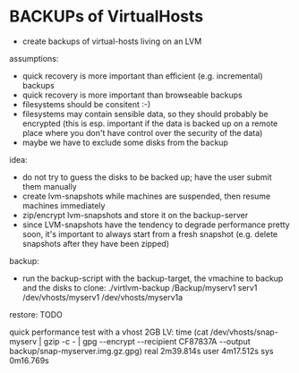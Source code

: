 BACKUPs of VirtualHosts
=======================


- create backups of virtual-hosts living on an LVM

assumptions:
- quick recovery is more important than efficient (e.g. incremental) backups
- quick recovery is more important than browseable backups
- filesystems should be consitent :-)
- filesystems may contain sensible data, so they should probably be encrypted
  (this is esp. important if the data is backed up on a remote place where you
  don't have control over the security of the data)
- maybe we have to exclude some disks from the backup

idea:
- do not try to guess the disks to be backed up; have the user submit them
  manually
- create lvm-snapshots while machines are suspended, then resume machines
  immediately
- zip/encrypt lvm-snapshots and store it on the backup-server
- since LVM-snapshots have the tendency to degrade performance pretty soon, it's
  important to always start from a fresh snapshot (e.g. delete snapshots after
  they have been zipped)

backup:
- run the backup-script with the backup-target, the vmachine to backup and the
  disks to clone:
  ./virtlvm-backup /Backup/myserv1 serv1 /dev/vhosts/myserv1 /dev/vhosts/myserv1a


restore:
TODO


quick performance test with a vhost 2GB LV:
time (cat /dev/vhosts/snap-myserv | gzip -c - | gpg --encrypt --recipient CF87837A --output backup/snap-myserver.img.gz.gpg)
real	2m39.814s
user	4m17.512s
sys	0m16.769s

